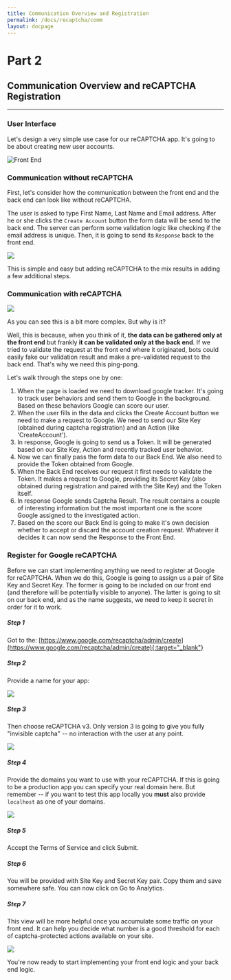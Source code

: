 ```yaml
---
title: Communication Overview and Registration
permalink: /docs/recaptcha/comm
layout: docpage
---
```

# Part 2

## Communication Overview and reCAPTCHA Registration

---

### User Interface

Let's design a very simple use case for our reCAPTCHA app. It's going to be about creating new user accounts.

![Front End](img/front-end.png)



### Communication without reCAPTCHA

First, let's consider how the communication between the front end and the back end can look like without reCAPTCHA.

The user is asked to type First Name, Last Name and Email address. After he or she clicks the `Create Account` button the form data will be send to the back end. The server can perform some validation logic like checking if the email address is unique. Then, it is going to send its `Response` back to the front end.

![](img/no-recaptcha.png)

This is simple and easy but adding reCAPTCHA to the mix results in adding a few additional steps.



### Communication with reCAPTCHA

![](img/recaptcha.png)

As you can see this is a bit more complex. But why is it?

Well, this is because, when you think of it, **the data can be gathered only at the front end** but frankly **it can be validated only at the back end**. If we tried to validate the request at the front end where it originated, bots could easily fake our validation result and make a pre-validated request to the back end. That's why we need this ping-pong.



Let's walk through the steps one by one:

1. When the page is loaded we need to download google tracker. It's going to track user behaviors and send them to Google in the background. Based on these behaviors Google can score our user.
2. When the user fills in the data and clicks the Create Account button we need to make a request to Google. We need to send our Site Key (obtained during captcha registration) and an Action (like 'CreateAccount').
3. In response, Google is going to send us a Token. It will be generated based on our Site Key, Action and recently tracked user behavior.
4. Now we can finally pass the form data to our Back End. We also need to provide the Token obtained from Google.
5. When the Back End receives our request it first needs to validate the Token. It makes a request to Google, providing its Secret Key (also obtained during registration and paired with the Site Key) and the Token itself.
6. In response Google sends Captcha Result. The result contains a couple of interesting information but the most important one is the score Google assigned to the investigated action.
7. Based on the score our Back End is going to make it's own decision whether to accept or discard the account creation request. Whatever it decides it can now send the Response to the Front End.



### Register for Google reCAPTCHA

Before we can start implementing anything we need to register at Google for reCAPTCHA. When we do this, Google is going to assign us a pair of Site Key and Secret Key. The former is going to be included on our front end (and therefore will be potentially visible to anyone). The latter is going to sit on our back end, and as the name suggests, we need to keep it secret in order for it to work.



##### Step 1

Got to the: [https://www.google.com/recaptcha/admin/create](https://www.google.com/recaptcha/admin/create){:target="_blank"}



##### Step 2

Provide a name for your app:

![](img/registration-name.png)

##### Step 3

Then choose reCAPTCHA v3. Only version 3 is going to give you fully "invisible captcha" -- no interaction with the user at any point.

![](img/registration-type.png)



##### Step 4

Provide the domains you want to use with your reCAPTCHA. If this is going to be a production app you can specify your real domain here. But remember -- if you want to test this app locally you **must** also provide `localhost` as one of your domains.

![](img/registration-domains.png)



##### Step 5

Accept the Terms of Service and click Submit.



##### Step 6

You will be provided with Site Key and Secret Key pair. Copy them and save somewhere safe. You can now click on Go to Analytics.



##### Step 7

This view will be more helpful once you accumulate some traffic on your front end. It can help you decide what number is a good threshold for each of captcha-protected actions available on your site.

![](img/analytics.png)



You're now ready to start implementing your front end logic and your back end logic.